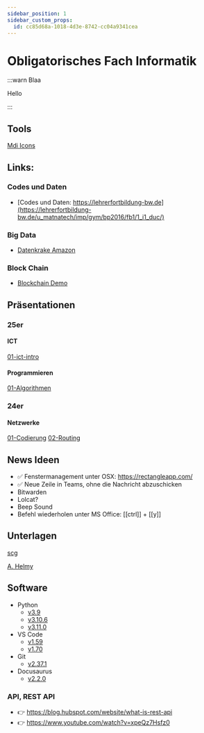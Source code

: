 ```yaml
---
sidebar_position: 1
sidebar_custom_props:
  id: cc85d68a-1018-4d3e-8742-cc04a9341cea
---
```


# Obligatorisches Fach Informatik

:::warn Blaa

Hello

:::

## Tools

[Mdi Icons](/mdi)

## Links:
### Codes und Daten
- [Codes und Daten: https://lehrerfortbildung-bw.de](https://lehrerfortbildung-bw.de/u_matnatech/imp/gym/bp2016/fb1/1_i1_duc/)
### Big Data
- [Datenkrake Amazon](https://www.srf.ch/news/wirtschaft/datenauskunft-post-von-amazon-164-zip-files)
### Block Chain
- [Blockchain Demo](https://andersbrownworth.com/blockchain/blockchain)

## Präsentationen

### 25er
#### ICT

[01-ict-intro](/p/01-ict-intro.html)

#### Programmieren
[01-Algorithmen](/p/Programmieren/Algorithmen/01-algorithmen.html)

### 24er
#### Netzwerke

[01-Codierung](/p/Netzwerke/Codierung/01-codierung.html)
[02-Routing](/p/Netzwerke/Routing/presentation.html)

## News Ideen
- ✅ Fenstermanagement unter OSX: https://rectangleapp.com/
- ✅ Neue Zeile in Teams, ohne die Nachricht abzuschicken
- Bitwarden
- Lolcat?
- Beep Sound
- Befehl wiederholen unter MS Office: [[ctrl]] + [[y]]

## Unterlagen

[scg](https://erzbe-my.sharepoint.com/personal/andres_scheidegger_gbsl_ch/_layouts/15/onedrive.aspx?id=%2Fpersonal%2Fandres%5Fscheidegger%5Fgbsl%5Fch%2FDocuments%2FIN)

[A. Helmy](https://sites.google.com/view/praktikuminformatik/agenda-4-gym-ef)

## Software

- Python
  - [v3.9](/software-installation/python/v3.9)
  - [v3.10.6](/software-installation/python/v3.10.6)
  - [v3.11.0](/software-installation/python/v3.11.0)
- VS Code
  - [v1.59](/software-installation/vs-code/v1.59)
  - [v1.70](/software-installation/vs-code/v1.70)
- Git
  - [v2.37.1](/software-installation/git/v2.37.1)
- Docusaurus
  - [v2.2.0](/docusaurus/v2.2.0)




### API, REST API
- 👉 https://blog.hubspot.com/website/what-is-rest-api
- 👉 https://www.youtube.com/watch?v=xpeQz7Hsfz0

